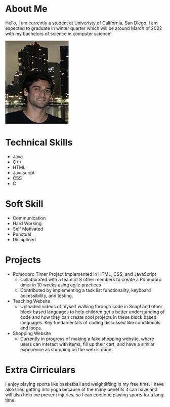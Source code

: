 # About Me
Hello, I am currently a student at Univeristy of California, San Diego. I am expected to graduate in winter quarter which will be around March of 2022 with my bachelors of science in computer science!

<img src="picture.png" alt="selfie" width="200"/>

# Technical Skills
- Java
- C++
- HTML
- Javascript
- CSS
- C

# Soft Skill
- Communication
- Hard Working
- Self Motivated
- Punctual
- Disciplined

# Projects
- Pomodoro Timer Project
Implemented in HTML, CSS, and JavaScript
  - Collaborated with a team of 8 other members to create a Pomodoro timer in 10 weeks using agile practices 
  - Contributed by implementing a task list functionality, keyboard accessibility, and testing.
- Teaching Website
  - Uploaded videos of myself walking through code in Snap! and other block based languages to help children get a better understanding of code and how they can create cool projects in these block based languages. Key fundamentals of coding discussed like conditionals and loops.
- Shopping Website
  - Currently in progress of making a fake shopping website, where users can interact with items, fill up their cart, and have a similar experience as shopping on the web is done. 

# Extra Cirriculars
I enjoy playing sports like basketball and weightlifting in my free time. I have also tried getting into yoga because of the many benefits it can have and will also help me prevent injuries, so I can continue playing sports for a long time. 















